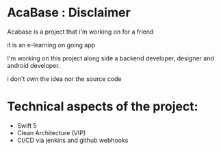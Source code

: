 # AcaBase : Disclaimer

Acabase is a project that i'm working on for a friend


it is an e-learning on going app


I'm working on this project along side a backend developer, designer and android developer.


i don't own the idea nor the source code


# Technical aspects of the project:

- Swift 5
- Clean Architecture (VIP)
- CI/CD via jenkins and github webhooks
